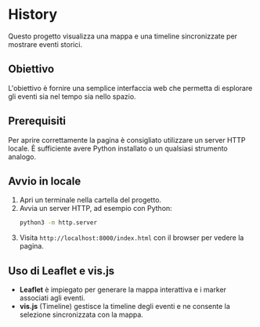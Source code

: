 # History

Questo progetto visualizza una mappa e una timeline sincronizzate per mostrare eventi storici.

## Obiettivo
L'obiettivo è fornire una semplice interfaccia web che permetta di esplorare gli eventi sia nel tempo sia nello spazio.

## Prerequisiti
Per aprire correttamente la pagina è consigliato utilizzare un server HTTP locale. È sufficiente avere Python installato o un qualsiasi strumento analogo.

## Avvio in locale
1. Apri un terminale nella cartella del progetto.
2. Avvia un server HTTP, ad esempio con Python:
   ```bash
   python3 -m http.server
   ```
3. Visita `http://localhost:8000/index.html` con il browser per vedere la pagina.

## Uso di Leaflet e vis.js
- **Leaflet** è impiegato per generare la mappa interattiva e i marker associati agli eventi.
- **vis.js** (Timeline) gestisce la timeline degli eventi e ne consente la selezione sincronizzata con la mappa.
